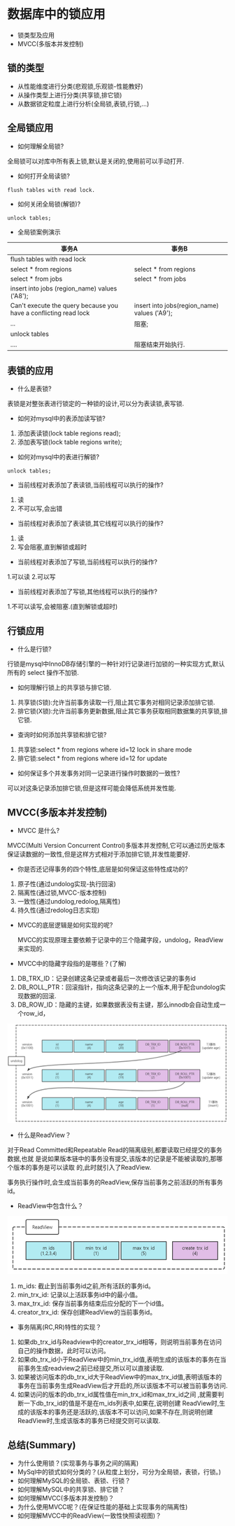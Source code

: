 # 数据库中的锁应用

* 锁类型及应用
* MVCC(多版本并发控制)

## 锁的类型

* 从性能维度进行分类(悲观锁,乐观锁-性能教好)
* 从操作类型上进行分类(共享锁,排它锁)
* 从数据锁定粒度上进行分析(全局锁,表锁,行锁,...)

## 全局锁应用

* 如何理解全局锁?

全局锁可以对库中所有表上锁,默认是关闭的,使用前可以手动打开.
  
* 如何打开全局读锁?
```
flush tables with read lock.
```

* 如何关闭全局锁(解锁)?
```
unlock tables;
```

* 全局锁案例演示

事务A | 事务B
----- | -----
flush tables with read lock|
select * from regions | select * from regions
select * from jobs    | select * from jobs
insert into jobs (region_name) values ('A8');|
Can't execute the query because you have a conflicting read lock | insert into jobs(region_name) values ('A9');
...                                                              | 阻塞;
unlock tables |
....          |阻塞结束开始执行.

## 表锁的应用

* 什么是表锁?

表锁是对整张表进行锁定的一种锁的设计,可以分为表读锁,表写锁.

* 如何对mysql中的表添加读写锁?

1. 添加表读锁(lock table regions read);
2. 添加表写锁(lock table regions write);

* 如何对mysql中的表进行解锁?

```
unlock tables;
```
* 当前线程对表添加了表读锁,当前线程可以执行的操作?
1. 读
2. 不可以写,会出错

* 当前线程对表添加了表读锁,其它线程可以执行的操作?

1. 读
2. 写会阻塞,直到解锁或超时

* 当前线程对表添加了写锁,当前线程可以执行的操作?

1.可以读
2.可以写

* 当前线程对表添加了写锁,其他线程可以执行的操作?

1.不可以读写,会被阻塞.(直到解锁或超时)

## 行锁应用

* 什么是行锁?

行锁是mysql中InnoDB存储引擎的一种针对行记录进行加锁的一种实现方式,默认所有的
select 操作不加锁.
  
* 如何理解行锁上的共享锁与排它锁.

1. 共享锁(S锁):允许当前事务读取一行,阻止其它事务对相同记录添加排它锁.
2. 排它锁(X锁):允许当前事务更新数据,阻止其它事务获取相同数据集的共享锁,排它锁.

* 查询时如何添加共享锁和排它锁?

1. 共享锁:select * from regions where id=12 lock in share mode
2. 排它锁:select * from regions where id=12 for update

* 如何保证多个并发事务对同一记录进行操作时数据的一致性?

可以对这条记录添加排它锁,但是这样可能会降低系统并发性能.

## MVCC(多版本并发控制)
   
* MVCC 是什么?

MVCC(Multi Version Concurrent Control)多版本并发控制,它可以通过历史版本
保证读数据的一致性,但是这样方式相对于添加排它锁,并发性能要好.

* 你是否还记得事务的四个特性,底层是如何保证这些特性成功的?

1. 原子性(通过undolog实现-执行回滚)
2. 隔离性(通过锁,MVCC-版本控制)
3. 一致性(通过undolog,redolog,隔离性)
4. 持久性(通过redolog日志实现)

* MVCC的底层逻辑是如何实现的呢?

  MVCC的实现原理主要依赖于记录中的三个隐藏字段，undolog，ReadView来实现的.

* MVCC中的隐藏字段指的是哪些？(了解)

1. DB_TRX_ID：记录创建这条记录或者最后一次修改该记录的事务id
2. DB_ROLL_PTR：回滚指针，指向这条记录的上一个版本,用于配合undolog实现数据的回滚.
3. DB_ROW_ID：隐藏的主键，如果数据表没有主键，那么innodb会自动生成一个row_id，

![img_1.png](img_1.png)


* 什么是ReadView？

对于Read Committed和Repeatable Read的隔离级别,都要读取已经提交的事务数据,也就
是说如果版本链中的事务没有提交,该版本的记录是不能被读取的,那哪个版本的事务是可以读取
的,此时就引入了ReadView.

事务执行操作时,会生成当前事务的ReadView,保存当前事务之前活跃的所有事务id。

* ReadView中包含什么？

![img.png](img.png)

1. m_ids: 截止到当前事务id之前,所有活跃的事务id。
2. min_trx_id: 记录以上活跃事务id中的最小值。
3. max_trx_id: 保存当前事务结束后应分配的下一个id值。
4. creator_trx_id: 保存创建ReadView的当前事务id。

* 事务隔离(RC,RR)特性的实现？

1. 如果db_trx_id与Readview中的creator_trx_id相等，则说明当前事务在访问自己的操作数据，此时可以访问。
2. 如果db_trx_id小于ReadView中的min_trx_id值,表明生成的该版本的事务在当前事务生成readview之前已经提交,所以可以直接读取.
3. 如果被访问版本的db_trx_id大于ReadView中的max_trx_id值,表明该版本的事务在当前事务生成ReadView后才开启的,所以该版本不可以被当前事务访问.
4. 如果访问的版本的db_trx_id属性值在min_trx_id和max_trx_id之间 ,就需要判断一下db_trx_id的值是不是在m_ids列表中,如果在,说明创建 ReadView时,生成的该版本的事务还是活跃的,该版本不可以访问,如果不存在,则说明创建ReadView时,生成该版本的事务已经提交则可以读取.
   
## 总结(Summary)

* 为什么使用锁？(实现事务与事务之间的隔离)
* MySql中的锁式如何分类的？(从粒度上划分，可分为全局锁，表锁，行锁。)
* 如何理解MySQL的全局锁、表锁、行锁？
* 如何理解MySQL中的共享锁、排它锁？
* 如何理解MVCC(多版本并发控制)？
* 为什么使用MVCC呢？(在保证性能的基础上实现事务的隔离性)  
* 如何理解MVCC中的ReadView(一致性快照读视图)？
  







   





















